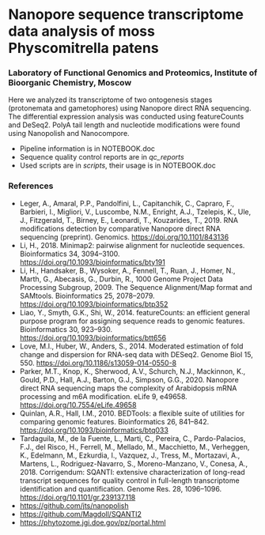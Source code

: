 # Nanopore sequence transcriptome data analysis of moss Physcomitrella patens

### Laboratory of Functional Genomics and Proteomics, Institute of Bioorganic Chemistry, Moscow

Here we analyzed its transcriptome of two ontogenesis stages (protonemata and gametophores) using Nanopore direct RNA sequencing. The differential expression analysis was conducted using featureCounts and DeSeq2. PolyA tail length and nucleotide modifications were found using Nanopolish and Nanocompore.

- Pipeline information is in NOTEBOOK.doc
- Sequence quality control reports are in *qc_reports*
- Used scripts are in *scripts*, their usage is in NOTEBOOK.doc

### References

- Leger, A., Amaral, P.P., Pandolfini, L., Capitanchik, C., Capraro, F., Barbieri, I., Migliori, V., Luscombe, N.M., Enright, A.J., Tzelepis, K., Ule, J., Fitzgerald, T., Birney, E., Leonardi, T., Kouzarides, T., 2019. RNA modifications detection by comparative Nanopore direct RNA sequencing (preprint). Genomics. https://doi.org/10.1101/843136
- Li, H., 2018. Minimap2: pairwise alignment for nucleotide sequences. Bioinformatics 34, 3094–3100. https://doi.org/10.1093/bioinformatics/bty191
- Li, H., Handsaker, B., Wysoker, A., Fennell, T., Ruan, J., Homer, N., Marth, G., Abecasis, G., Durbin, R., 1000 Genome Project Data Processing Subgroup, 2009. The Sequence Alignment/Map format and SAMtools. Bioinformatics 25, 2078–2079. https://doi.org/10.1093/bioinformatics/btp352
- Liao, Y., Smyth, G.K., Shi, W., 2014. featureCounts: an efficient general purpose program for assigning sequence reads to genomic features. Bioinformatics 30, 923–930. https://doi.org/10.1093/bioinformatics/btt656
- Love, M.I., Huber, W., Anders, S., 2014. Moderated estimation of fold change and dispersion for RNA-seq data with DESeq2. Genome Biol 15, 550. https://doi.org/10.1186/s13059-014-0550-8
- Parker, M.T., Knop, K., Sherwood, A.V., Schurch, N.J., Mackinnon, K., Gould, P.D., Hall, A.J., Barton, G.J., Simpson, G.G., 2020. Nanopore direct RNA sequencing maps the complexity of Arabidopsis mRNA processing and m6A modification. eLife 9, e49658. https://doi.org/10.7554/eLife.49658
- Quinlan, A.R., Hall, I.M., 2010. BEDTools: a flexible suite of utilities for comparing genomic features. Bioinformatics 26, 841–842. https://doi.org/10.1093/bioinformatics/btq033
- Tardaguila, M., de la Fuente, L., Marti, C., Pereira, C., Pardo-Palacios, F.J., del Risco, H., Ferrell, M., Mellado, M., Macchietto, M., Verheggen, K., Edelmann, M., Ezkurdia, I., Vazquez, J., Tress, M., Mortazavi, A., Martens, L., Rodriguez-Navarro, S., Moreno-Manzano, V., Conesa, A., 2018. Corrigendum: SQANTI: extensive characterization of long-read transcript sequences for quality control in full-length transcriptome identification and quantification. Genome Res. 28, 1096–1096. https://doi.org/10.1101/gr.239137.118
- https://github.com/jts/nanopolish
- https://github.com/Magdoll/SQANTI2
- https://phytozome.jgi.doe.gov/pz/portal.html
